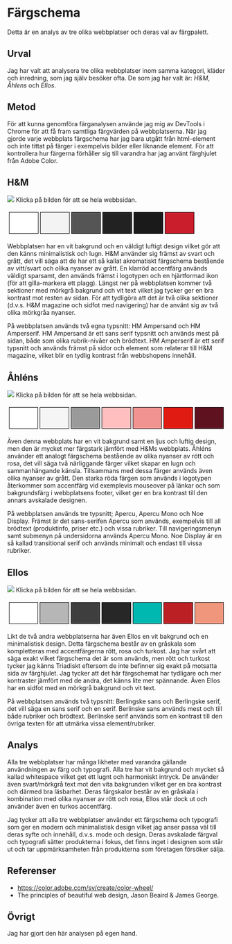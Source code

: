 ---
---
Färgschema
=======================

Detta är en analys av tre olika webbplatser och deras val av färgpalett.


Urval
-----------------------

Jag har valt att analysera tre olika webbplatser inom samma kategori, kläder och inredning, som jag själv besöker ofta. De som jag har valt är: _H&M_, _Åhlens_ och _Ellos_.


Metod
-----------------------

För att kunna genomföra färganalysen använde jag mig av DevTools i Chrome för att få fram samtliga färgvärden på webbplatserna. När jag gjorde varje webbplats färgschema har jag bara utgått från html-element och inte tittat på färger i exempelvis bilder eller liknande element. För att kontrollera hur färgerna förhåller sig till varandra har jag använt färghjulet från Adobe Color.


H&M
-----------------------
<a href="img/analysis/hm_1200.png"><img src="img/analysis/hm_screen.png"></a>
Klicka på bilden för att se hela webbsidan.

<table style="border-spacing: 4px; border-collapse: separate">
<tr>
<td style="height: 50px; width: 50px; border: 1px solid black; background-color: #fff">
<td style="height: 50px; width: 50px; border: 1px solid black; background-color: #f3f3f3">
<td style="height: 50px; width: 50px; border: 1px solid black; background-color: #555">
<td style="height: 50px; width: 50px; border: 1px solid black; background-color: #222">
<td style="height: 50px; width: 50px; border: 1px solid black; background-color: #1a1a1a">
<td style="height: 50px; width: 50px; border: 1px solid black; background-color: #cb1e2c">
</tr>
</table>

Webbplatsen har en vit bakgrund och en väldigt luftigt design vilket gör att den känns minimalistisk och lugn. H&M använder sig främst av svart och grått, det vill säga att de har ett så kallat akromatiskt färgschema bestående av vitt/svart och olika nyanser av grått. En klarröd accentfärg används väldigt sparsamt, den används främst i logotypen och en hjärtformad ikon (för att gilla-markera ett plagg). Längst ner på webbplatsen kommer två sektioner med mörkgrå bakgrund och vit text vilket jag tycker ger en bra kontrast mot resten av sidan. För att tydligöra att det är två olika sektioner (d.v.s. H&M magazine och sidfot med navigering) har de använt sig av två olika mörkgråa nyanser.

På webbplatsen används två egna typsnitt: HM Ampersand och HM Amperserif. HM Ampersand är ett sans serif typsnitt och används mest på sidan, både som olika rubrik-nivåer och brödtext. HM Amperserif är ett serif typsnitt och används främst på sidor och element som relaterar till H&M magazine, vilket blir en tydlig kontrast från webbshopens innehåll.


Åhléns
-----------------------
<a href="img/analysis/ahlens_1200.png"><img src="img/analysis/ahlens_screen.png"></a>
Klicka på bilden för att se hela webbsidan.

<table style="border-spacing: 4px; border-collapse: separate">
<tr>
<td style="height: 50px; width: 50px; border: 1px solid black; background-color: #fff">
<td style="height: 50px; width: 50px; border: 1px solid black; background-color: #f5f5f5">
<td style="height: 50px; width: 50px; border: 1px solid black; background-color: #9a9a9a">
<td style="height: 50px; width: 50px; border: 1px solid black; background-color: #ffbfbf">
<td style="height: 50px; width: 50px; border: 1px solid black; background-color: #f19391">
<td style="height: 50px; width: 50px; border: 1px solid black; background-color: #df1b12">
<td style="height: 50px; width: 50px; border: 1px solid black; background-color: #5e1220">
</tr>
</table>

Även denna webbplats har en vit bakgrund samt en ljus och luftig design, men den är mycket mer färgstark jämfört med H&Ms webbplats. Åhléns använder ett analogt färgschema bestående av olika nyanser av rött och rosa, det vill säga två närliggande färger vilket skapar en lugn och sammanhängande känsla. Tillsammans med dessa färger används även olika nyanser av grått. Den starka röda färgen som används i logotypen återkommer som accentfärg vid exemplevis mouseover på länkar och som bakgrundsfärg i webbplatsens footer, vilket ger en bra kontrast till den annars avskalade designen.

På webbplatsen används tre typsnitt; Apercu, Apercu Mono och Noe Display. Främst är det sans-serifen Apercu som används, exempelvis till all brödtext (produktinfo, priser etc.) och vissa rubriker. Till navigeringsmenyn samt submenyn på undersidorna används Apercu Mono. Noe Display är en så kallad transitional serif och används minimalt och endast till vissa rubriker.


Ellos
-----------------------
<a href="img/analysis/ellos_1200.png"><img src="img/analysis/ellos_screen.png"></a>
Klicka på bilden för att se hela webbsidan.
<table style="border-spacing: 4px; border-collapse: separate">
<tr>
<td style="height: 50px; width: 50px; border: 1px solid black; background-color: #fff">
<td style="height: 50px; width: 50px; border: 1px solid black; background-color: #b6b6b6">
<td style="height: 50px; width: 50px; border: 1px solid black; background-color: #3e3e3e">
<td style="height: 50px; width: 50px; border: 1px solid black; background-color: #272727">
<td style="height: 50px; width: 50px; border: 1px solid black; background-color: #00b8b0">
<td style="height: 50px; width: 50px; border: 1px solid black; background-color: #bb2024">
<td style="height: 50px; width: 50px; border: 1px solid black; background-color: #f0967d">

</tr>
</table>

Likt de två andra webbplatserna har även Ellos en vit bakgrund och en minimalistisk design. Detta färgschema består av en gråskala som kompletteras med accentfärgerna rött, rosa och turkost. Jag har svårt att säga exakt vilket färgschema det är som används, men rött och turkost tycker jag känns Triadiskt eftersom de inte befinner sig exakt på motsatta sida av färghjulet. Jag tycker att det här färgschemat har tydligare och mer kontraster jämfört med de andra, det känns lite mer spännande. Även Ellos har en sidfot med en mörkgrå bakgrund och vit text.

På webbplatsen används två typsnitt: Berlingske sans och Berlingske serif, det vill säga en sans serif och en serif. Berlinske sans används mest och till både rubriker och brödtext. Berlinske serif  används som en kontrast till den övriga texten för att utmärka vissa element/rubriker.

Analys
-----------------------

Alla tre webbplatser har många likheter med varandra gällande användningen av färg och typografi. Alla tre har vit bakgrund och mycket så kallad whitespace vilket get ett lugnt och harmoniskt intryck. De använder även svart/mörkgrå text mot den vita bakgrunden vilket ger en bra kontrast och därmed bra läsbarhet. Deras färgskalor består av en gråskala i kombination med olika nyanser av rött och rosa, Ellos står dock ut och använder även en turkos accentfärg.

Jag tycker att alla tre webbplatser använder ett färgschema och typografi som ger en modern och minimalistisk design vilket jag anser passa väl till deras syfte och innehåll, d.v.s. mode och design. Deras avskalade färgval och typografi sätter produkterna i fokus, det finns inget i designen som står ut och tar uppmärksamheten från produkterna som företagen försöker sälja.


Referenser
-----------------------
* https://color.adobe.com/sv/create/color-wheel/
* The principles of beautiful web design, Jason Beaird & James George.

Övrigt
-----------------------

Jag har gjort den här analysen på egen hand.
